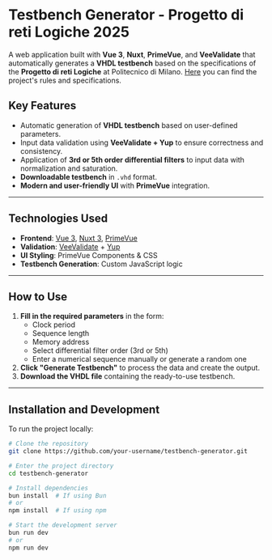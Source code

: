 # Testbench Generator - Progetto di reti Logiche 2025

A web application built with **Vue 3**, **Nuxt**, **PrimeVue**, and **VeeValidate** that automatically generates a **VHDL testbench** based on the specifications of the **Progetto di reti Logiche** at Politecnico di Milano.
[Here](https://github.com/BIA3IA/TestBench-Generator/tree/master/docs) you can find the project's rules and specifications.

## Key Features
- Automatic generation of **VHDL testbench** based on user-defined parameters.
- Input data validation using **VeeValidate + Yup** to ensure correctness and consistency.
- Application of **3rd or 5th order differential filters** to input data with normalization and saturation.
- **Downloadable testbench** in `.vhd` format.
- **Modern and user-friendly UI** with **PrimeVue** integration.  

---

## Technologies Used
- **Frontend**: [Vue 3](https://vuejs.org/), [Nuxt 3](https://nuxt.com/), [PrimeVue](https://primevue.org/)  
- **Validation**: [VeeValidate](https://vee-validate.logaretm.com/) + [Yup](https://github.com/jquense/yup)  
- **UI Styling**: PrimeVue Components & CSS  
- **Testbench Generation**: Custom JavaScript logic  

---

## How to Use
1. **Fill in the required parameters** in the form:
   - Clock period
   - Sequence length
   - Memory address
   - Select differential filter order (3rd or 5th)
   - Enter a numerical sequence manually or generate a random one
2. **Click "Generate Testbench"** to process the data and create the output.
3. **Download the VHDL file** containing the ready-to-use testbench.

---

## Installation and Development
To run the project locally:

```bash
# Clone the repository
git clone https://github.com/your-username/testbench-generator.git

# Enter the project directory
cd testbench-generator

# Install dependencies
bun install  # If using Bun
# or
npm install  # If using npm

# Start the development server
bun run dev
# or
npm run dev
